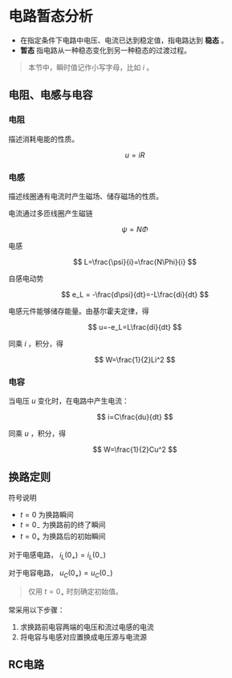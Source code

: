 # 电路暂态分析

* 在指定条件下电路中电压、电流已达到稳定值，指电路达到 **稳态** 。
* **暂态** 指电路从一种稳态变化到另一种稳态的过渡过程。

> 本节中，瞬时值记作小写字母，比如 $i$ 。

## 电阻、电感与电容

### 电阻
描述消耗电能的性质。

$$ u=iR $$

### 电感
描述线圈通有电流时产生磁场、储存磁场的性质。

电流通过多匝线圈产生磁链

$$ \psi =  N\Phi $$

电感

$$ L=\frac{\psi}{i}=\frac{N\Phi}{i} $$

自感电动势

$$ e_L = -\frac{d\psi}{dt}=-L\frac{di}{dt} $$

电感元件能够储存能量。由基尔霍夫定律，得

$$ u=-e_L=L\frac{di}{dt} $$

同乘 $i$ ，积分，得

$$ W=\frac{1}{2}Li^2 $$

### 电容

当电压 $u$ 变化时，在电路中产生电流：

$$ i=C\frac{du}{dt} $$

同乘 $u$ ，积分，得

$$ W=\frac{1}{2}Cu^2 $$

## 换路定则

符号说明

* $t=0$ 为换路瞬间
* $t=0_-$ 为换路前的终了瞬间
* $t=0_+$ 为换路后的初始瞬间

对于电感电路， $i_L(0_+)=i_L(0_-)$

对于电容电路， $u_C(0_+)=u_C(0_-)$

> 仅用 $t=0_+$ 时刻确定初始值。

常采用以下步骤：

1. 求换路前电容两端的电压和流过电感的电流
2. 将电容与电感对应置换成电压源与电流源

## RC电路


